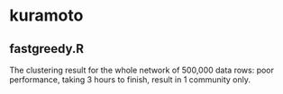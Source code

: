 # kuramoto

## fastgreedy.R
The clustering result for the whole network of 500,000 data rows: poor performance, taking 3 hours to finish, result in 1 community only.